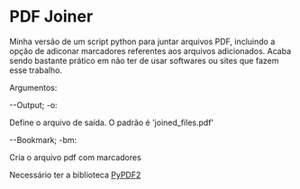 # PDF Joiner
Minha versão de um script python para juntar arquivos PDF, incluindo a opção de adiconar marcadores referentes aos arquivos adicionados. Acaba sendo bastante prático em não ter de usar softwares ou sites que fazem esse trabalho.

Argumentos:

--Output; -o:

Define o arquivo de saída. O padrão é 'joined_files.pdf'

--Bookmark; -bm:

Cria o arquivo pdf com marcadores

Necessário ter a biblioteca [PyPDF2](https://pypi.org/project/PyPDF2/)
